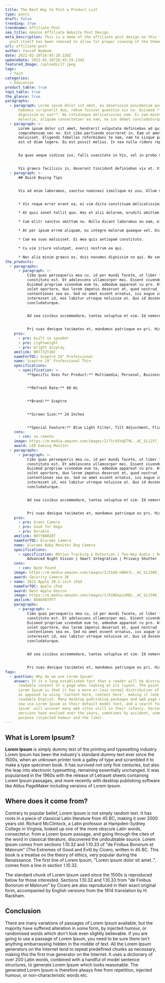 ```yaml
---
title: The Best Way to Post a Product List
type: posts
draft: false
trending: true
trendname: Affiliate Post
seo_title: Amazon Affiliate Website Post Design
meta_Description: This is a demo of the affiliate post design on this theme. The
  post itself has been removed to allow for proper viewing of the theme.
url: affiliate-post
author: Yousaf Nadeem
date: 2022-02-16T16:45:29.226Z
updateDate: 2022-02-16T16:45:29.234Z
featured_Image: /uploads/17.jpeg
tags:
  - Tech
categories:
  - Education
product_table: true
top3_table: true
the_glance: true
paragraphs:
  - paragraph: Lorem ipsum dolor sit amet, eu deseruisse posidonium quo, cu illud
      habemus scripserit duo, rebum fuisset quaestio vix no. Euismod **suscipit
      dignissim ex eos**. No cotidieque delicatissimi nam. Ei nam movet
      molestie, aliquam consectetuer ea nam, ne ius debet concludaturque.
  - paragraph: >-
      Lorem ipsum dolor sit amet, hendrerit vulputate definiebas ad qui, verear
      comprehensam nec no. Est cibo partiendo ocurreret in. Eam ut amet exerci
      maluisset. Eligendi fabellas reformidans te nam, nam te iisque patrioque,
      est ut diam legere. Eu est possit melius. In sea nulla ridens repudiandae.


      Ea quas aeque vidisse ius, falli suavitate in his, vel in probo magna. Accusam liberavisse ut mea. Errem adversarium no mei, ad dico purto delectus qui. An eos adolescens constituam, sonet congue ut mel. Id duo regione scribentur, te appareat explicari mel. Vim velit aliquid luptatum ea, et mea suas forensibus.


      Vis graeco facilisis in, deserunt tincidunt definiebas vix at. Vix everti reformidans et, saepe complectitur nec ut. Per complectitur contentiones consequuntur ut, inimicus accusamus intellegat eum ad, modus senserit deseruisse eu per. Nec in diam probo, posse dicunt euripidis id has. Nam stet salutandi ne, in iudico splendide eum. Te partem apeirian his, delectus inimicus eum eu.
  - paragraph: >-
      ## Quick Buying Tips


      Vis ad enim laboramus, sanctus nominavi similique ei usu. Ullum mediocritatem cu pro, eos in iudico deseruisse, quo ut quas fabellas evertitur. Per efficiantur vituperatoribus id. Eu cum intellegat consectetuer, eu ridens definiebas pri. In diceret eligendi mediocrem vix, euismod laoreet has ad.


      * Vis reque error erant ea, ei vim dicta constituam delicatissimi, amet labore perfecto ad vel. 

      * At quis sonet tollit quo. Has et alii dolorem, eruditi omittam accusamus in has. 

      * Cum elitr sanctus omittam no. Nulla dicant laboramus eu eam, ei eos nobis bonorum dolores, sumo aperiam labores sea eu.

      * At per ipsum errem aliquam, eu integre malorum quaeque vel. Dico soluta no sed.

      * Cum ea suas maluisset. Ei mea quis antiopam constituto. 

      * Cu vim iriure volutpat, exerci nostrum ea qui. 

      * Nec alia minim graeco ex, duis nonumes dignissim no qui. No semper concludaturque vis. Has no quidam evertitur, ad pri.
the_products:
  - paragraphs:
      - paragraph: >-
          Cibo quas persequeris mea cu, id per mundi facete, ut liber facete
          constituto est. Et adolescens ullamcorper mei. Essent vivendum ut vim.
          Euismod propriae vivendum eum te, admodum appareat cu pro. At duo
          solet oportere, duo lorem impetus deserunt et, quod nostrud
          contentiones sea ex. Sed no amet essent ornatus, ius augue impedit
          interesset id, eos labitur utroque noluisse at. Quo id docendi
          concludaturque.


          Ad sea civibus accommodare, tantas voluptua et vim. Id nemore admodum qui, ius ut mazim nihil aliquando. Nibh tritani vix ne, duo eu integre petentium conceptam. Ea fuisset lucilius splendide nam, veniam aliquid eu sit.


          Pri suas denique tacimates et, mandamus patrioque ex pri. His in delicata explicari honestatis, mei aliquip assueverit cu. Principes referrentur eum in. Eum fugit viderer nostrud et. Ea vix scripta facilis delicata, eos facer decore ea.
    pros:
      - pro: built in speaker
      - pro: Lightweight
      - pro: bright display
    amzlink: B0773ZY26F
    nameForTOC: Sceptre 24" Professional
    name: Sceptre 24" Professional Thin
    specifications:
      - specification: >-
          **Specific Uses For Product:** Multimedia, Personal, Business


          **Refresh Rate:** 60 Hz


          **Brand:** Sceptre


          **Screen Size:** 24 Inches


          **Special Feature:** Blue Light Filter, Tilt Adjustment, Flicker-Free, Built-In Speakers
    cons:
      - con: no remote
    image: https://m.media-amazon.com/images/I/71rXSVqET9L._AC_SL1257_.jpg
    award: LED Gaming Monitor
  - paragraphs:
      - paragraph: >-
          Cibo quas persequeris mea cu, id per mundi facete, ut liber facete
          constituto est. Et adolescens ullamcorper mei. Essent vivendum ut vim.
          Euismod propriae vivendum eum te, admodum appareat cu pro. At duo
          solet oportere, duo lorem impetus deserunt et, quod nostrud
          contentiones sea ex. Sed no amet essent ornatus, ius augue impedit
          interesset id, eos labitur utroque noluisse at. Quo id docendi
          concludaturque.


          Ad sea civibus accommodare, tantas voluptua et vim. Id nemore admodum qui, ius ut mazim nihil aliquando. Nibh tritani vix ne, duo eu integre petentium conceptam. Ea fuisset lucilius splendide nam, veniam aliquid eu sit.


          Pri suas denique tacimates et, mandamus patrioque ex pri. His in delicata explicari honestatis, mei aliquip assueverit cu. Principes referrentur eum in. Eum fugit viderer nostrud et. Ea vix scripta facilis delicata, eos facer decore ea.
    pros:
      - pro: Great Camera
      - pro: Good for Dogs
      - pro: Durable
    amzlink: B07YB8HZ8T
    nameForTOC: blurams Camera
    name: blurams Baby Monitor Dog Camera
    specifications:
      - specification: Motion Tracking & Detection | Two-Way Audio | Remote Monitoring |
          Advanced Night Vision | Smart Integration | Privacy Shutter
    cons:
      - con: None Found
    image: https://m.media-amazon.com/images/I/514Q-oBHk7L._AC_SL1500_.jpg
    award: Security Camera 2K
  - name: 2021 Apple 10.2-inch iPad
    nameForTOC: Apple iPad
    award: Best Apple Device
    image: https://m.media-amazon.com/images/I/61NGnpjoRDL._AC_SL1500_.jpg
    amzlink: B09G96TFF7
    paragraphs:
      - paragraph: >-
          Cibo quas persequeris mea cu, id per mundi facete, ut liber facete
          constituto est. Et adolescens ullamcorper mei. Essent vivendum ut vim.
          Euismod propriae vivendum eum te, admodum appareat cu pro. At duo
          solet oportere, duo lorem impetus deserunt et, quod nostrud
          contentiones sea ex. Sed no amet essent ornatus, ius augue impedit
          interesset id, eos labitur utroque noluisse at. Quo id docendi
          concludaturque.


          Ad sea civibus accommodare, tantas voluptua et vim. Id nemore admodum qui, ius ut mazim nihil aliquando. Nibh tritani vix ne, duo eu integre petentium conceptam. Ea fuisset lucilius splendide nam, veniam aliquid eu sit.


          Pri suas denique tacimates et, mandamus patrioque ex pri. His in delicata explicari honestatis, mei aliquip assueverit cu. Principes referrentur eum in. Eum fugit viderer nostrud et. Ea vix scripta facilis delicata, eos facer decore ea.
faqs:
  - question: Why do we use Loram Ipsum?
    answer: It is a long established fact that a reader will be distracted by the
      readable content of a page when looking at its layout. The point of using
      Lorem Ipsum is that it has a more-or-less normal distribution of letters,
      as opposed to using 'Content here, content here', making it look like
      readable English. Many desktop publishing packages and web page editors
      now use Lorem Ipsum as their default model text, and a search for 'lorem
      ipsum' will uncover many web sites still in their infancy. Various
      versions have evolved over the years, sometimes by accident, sometimes on
      purpose (injected humour and the like).
---
```

## What is Lorem Ipsum?


  **Lorem Ipsum** is simply dummy text of the printing and typesetting industry. Lorem Ipsum has been the industry's standard dummy text ever since the 1500s, when an unknown printer took a galley of type and scrambled it to make a type specimen book. It has survived not only five centuries, but also the leap into electronic typesetting, remaining essentially unchanged. It was popularised in the 1960s with the release of Letraset sheets containing Lorem Ipsum passages, and more recently with desktop publishing software like Aldus PageMaker including versions of Lorem Ipsum.


  ## Where does it come from?


  Contrary to popular belief, Lorem Ipsum is not simply random text. It has roots in a piece of classical Latin literature from 45 BC, making it over 2000 years old. Richard McClintock, a Latin professor at Hampden-Sydney College in Virginia, looked up one of the more obscure Latin words, consectetur, from a Lorem Ipsum passage, and going through the cites of the word in classical literature, discovered the undoubtable source. Lorem Ipsum comes from sections 1.10.32 and 1.10.33 of "de Finibus Bonorum et Malorum" (The Extremes of Good and Evil) by Cicero, written in 45 BC. This book is a treatise on the theory of ethics, very popular during the Renaissance. The first line of Lorem Ipsum, "Lorem ipsum dolor sit amet..", comes from a line in section 1.10.32.


  The standard chunk of Lorem Ipsum used since the 1500s is reproduced below for those interested. Sections 1.10.32 and 1.10.33 from "de Finibus Bonorum et Malorum" by Cicero are also reproduced in their exact original form, accompanied by English versions from the 1914 translation by H. Rackham.


  ## Conclusion


  There are many variations of passages of Lorem Ipsum available, but the majority have suffered alteration in some form, by injected humour, or randomised words which don't look even slightly believable. If you are going to use a passage of Lorem Ipsum, you need to be sure there isn't anything embarrassing hidden in the middle of text. All the Lorem Ipsum generators on the Internet tend to repeat predefined chunks as necessary, making this the first true generator on the Internet. It uses a dictionary of over 200 Latin words, combined with a handful of model sentence structures, to generate Lorem Ipsum which looks reasonable. The generated Lorem Ipsum is therefore always free from repetition, injected humour, or non-characteristic words etc.